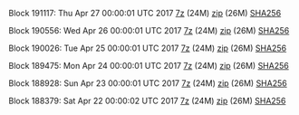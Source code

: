 Block 191117: Thu Apr 27 00:00:01 UTC 2017 [7z](https://transfer.sh/bg5OX/bootstrap.dat.20170427.7z) (24M) [zip](https://transfer.sh/YraGD/bootstrap.dat.20170427.zip) (26M) [SHA256](https://transfer.sh/RQfia/sha256.txt)

Block 190556: Wed Apr 26 00:00:01 UTC 2017 [7z](https://transfer.sh/6wfxs/bootstrap.dat.20170426.7z) (24M) [zip](https://transfer.sh/MWFPn/bootstrap.dat.20170426.zip) (26M) [SHA256](https://transfer.sh/iNEWY/sha256.txt)

Block 190026: Tue Apr 25 00:00:01 UTC 2017 [7z](https://transfer.sh/NVHsf/bootstrap.dat.20170425.7z) (24M) [zip](https://transfer.sh/cyAbD/bootstrap.dat.20170425.zip) (26M) [SHA256](https://transfer.sh/HhgVx/sha256.txt)

Block 189475: Mon Apr 24 00:00:01 UTC 2017 [7z](https://transfer.sh/XTmkj/bootstrap.dat.20170424.7z) (24M) [zip](https://transfer.sh/a0zx6/bootstrap.dat.20170424.zip) (26M) [SHA256](https://transfer.sh/UH49X/sha256.txt)

Block 188928: Sun Apr 23 00:00:01 UTC 2017 [7z](https://transfer.sh/f3b8Q/bootstrap.dat.20170423.7z) (24M) [zip](https://transfer.sh/uQPcX/bootstrap.dat.20170423.zip) (26M) [SHA256](https://transfer.sh/HUjJs/sha256.txt)

Block 188379: Sat Apr 22 00:00:02 UTC 2017 [7z](https://transfer.sh/ijDq9/bootstrap.dat.20170422.7z) (24M) [zip](https://transfer.sh/kD7bk/bootstrap.dat.20170422.zip) (26M) [SHA256](https://transfer.sh/5cIiX/sha256.txt)
